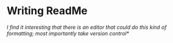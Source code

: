 # Writing ReadMe
_I find it interesting that there is an editor that could do this kind of formatting; most importantly take version control*_